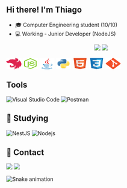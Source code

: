 ## Hi there! I'm Thiago
- 🎓 Computer Engineering student (10/10)
- 💻 Working - Junior Developer (NodeJS)
<div align="center"> 
  <img src = "https://github-readme-stats.vercel.app/api?username=thisanches07&show_icons=true&theme=dark&line_height=40">
  <img src = "https://github-readme-stats.vercel.app/api/top-langs/?username=thisanches07&theme=dark">
</div>
  
<div style="display: inline_block"><br>
  <img align="center" alt="Thiago-Java" height="30" width="40" src="https://raw.githubusercontent.com/devicons/devicon/master/icons/nestjs/nestjs-plain.svg">
  <img align="center" alt="Thiago-Java" height="30" width="40" src="https://raw.githubusercontent.com/devicons/devicon/master/icons/nodejs/nodejs-original.svg">
  <img align="center" alt="Thiago-Java" height="30" width="40" src="https://raw.githubusercontent.com/devicons/devicon/master/icons/java/java-original.svg">
  <img align="center" alt="Thiago-Python" height="30" width="40" src="https://raw.githubusercontent.com/devicons/devicon/master/icons/python/python-original.svg">
  <img align="center" alt="Thiago-HTML" height="30" width="40" src="https://raw.githubusercontent.com/devicons/devicon/master/icons/html5/html5-original.svg">
  <img align="center" alt="Thiago-CSS" height="30" width="40" src="https://raw.githubusercontent.com/devicons/devicon/master/icons/css3/css3-original.svg">
  <img align="center" alt="Thiago-Git" height="30" width="40" src="https://raw.githubusercontent.com/devicons/devicon/master/icons/git/git-original.svg">
</div>
  
  ## Tools
  <div>
 
  ![Visual Studio Code](https://img.shields.io/badge/-Visual%20Studio%20Code-333333?style=flat&logo=visual-studio-code&logoColor=007ACC)
    ![Postman](https://img.shields.io/badge/-Postman-333333?style=flat&logo=postman)
  </div>
  
  ## 📖 Studying
<p>
  <img align="center" alt="NestJS" src="https://img.shields.io/badge/nestjs-df234f?style=for-the-badge&logo=nestjs&logoColor=white" />
  <img align="center" alt="Nodejs" src="https://img.shields.io/badge/nodejs-83cd29?style=for-the-badge&logo=nodejs&logoColor=black" />
    
    
</p>

## 📌 Contact
  <div>
  <a href = "mailto:thiagosanches.dev@gmail.com"><img src="https://img.shields.io/badge/Gmail-D14836?style=for-the-badge&logo=gmail&logoColor=white" target="_blank"></a>
  <a href="https://www.linkedin.com/in/thiago-sanches-profile/" target="_blank"><img src="https://img.shields.io/badge/-LinkedIn-%230077B5?style=for-the-badge&logo=linkedin&logoColor=white" target="_blank"></a>
     
  </div>
  
  ![Snake animation](https://github.com/thisanches07/thisanches07/blob/output/github-contribution-grid-snake.svg)
